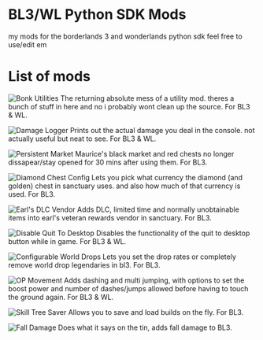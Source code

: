 # BL3/WL Python SDK Mods
my mods for the borderlands 3 and wonderlands python sdk
feel free to use/edit em

# List of mods

![Bonk Utilities](https://github.com/PyrexBLJ/BL3-SDK-Mods/tree/main/BonkUtilities)
The returning absolute mess of a utility mod. theres a bunch of stuff in here and no i probably wont clean up the source. For BL3 & WL.

![Damage Logger](https://github.com/PyrexBLJ/BL3-SDK-Mods/tree/main/DamageLogger)
Prints out the actual damage you deal in the console. not actually useful but neat to see. For BL3 & WL.

![Persistent Market](https://github.com/PyrexBLJ/BL3-SDK-Mods/tree/main/PersistentMarket)
Maurice's black market and red chests no longer dissapear/stay opened for 30 mins after using them. For BL3.

![Diamond Chest Config](github.com/PyrexBLJ/BL3-SDK-Mods/tree/main/diamondchestconfig)
Lets you pick what currency the diamond (and golden) chest in sanctuary uses. and also how much of that currency is used. For BL3.

![Earl's DLC Vendor](https://github.com/PyrexBLJ/BL3-SDK-Mods/tree/main/earl_vendor_upgrades)
Adds DLC, limited time and normally unobtainable items into earl's veteran rewards vendor in sanctuary. For BL3.

![Disable Quit To Desktop](https://github.com/PyrexBLJ/BL3-SDK-Mods/tree/main/noqtd)
Disables the functionality of the quit to desktop button while in game. For BL3 & WL.

![Configurable World Drops](https://github.com/PyrexBLJ/BL3-SDK-Mods/tree/main/noworlddrops)
Lets you set the drop rates or completely remove world drop legendaries in bl3. For BL3.

![OP Movement](https://github.com/PyrexBLJ/BL3-SDK-Mods/tree/main/op_movement)
Adds dashing and multi jumping, with options to set the boost power and number of dashes/jumps allowed before having to touch the ground again. For BL3 & WL.

![Skill Tree Saver](https://github.com/PyrexBLJ/BL3-SDK-Mods/tree/main/SkillTreeSaver)
Allows you to save and load builds on the fly. For BL3.

![Fall Damage](https://github.com/PyrexBLJ/BL3-SDK-Mods/tree/main/FallDamage)
Does what it says on the tin, adds fall damage to BL3.
